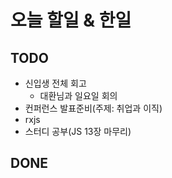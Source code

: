 # 오늘 할일 & 한일

## TODO

- 신입생 전체 회고
  - 대환님과 일요일 회의
- 컨퍼런스 발표준비(주제: 취업과 이직)
- rxjs
- 스터디 공부(JS 13장 마무리)

## DONE
